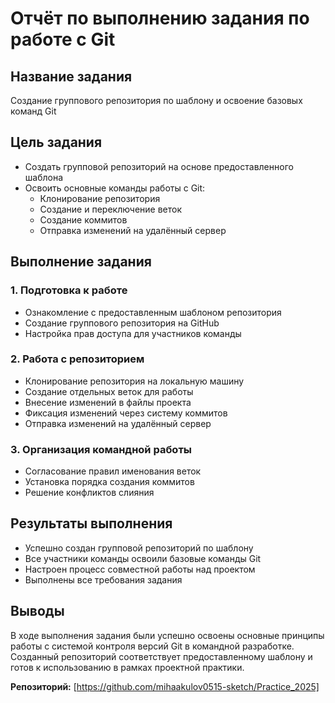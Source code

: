 # Отчёт по выполнению задания по работе с Git

## Название задания
Создание группового репозитория по шаблону и освоение базовых команд Git

## Цель задания
- Создать групповой репозиторий на основе предоставленного шаблона
- Освоить основные команды работы с Git:
  - Клонирование репозитория
  - Создание и переключение веток
  - Создание коммитов
  - Отправка изменений на удалённый сервер

## Выполнение задания

### 1. Подготовка к работе
- Ознакомление с предоставленным шаблоном репозитория
- Создание группового репозитория на GitHub
- Настройка прав доступа для участников команды

### 2. Работа с репозиторием
- Клонирование репозитория на локальную машину
- Создание отдельных веток для работы
- Внесение изменений в файлы проекта
- Фиксация изменений через систему коммитов
- Отправка изменений на удалённый сервер

### 3. Организация командной работы
- Согласование правил именования веток
- Установка порядка создания коммитов
- Решение конфликтов слияния

## Результаты выполнения
- Успешно создан групповой репозиторий по шаблону
- Все участники команды освоили базовые команды Git
- Настроен процесс совместной работы над проектом
- Выполнены все требования задания

## Выводы
В ходе выполнения задания были успешно освоены основные принципы работы с системой контроля версий Git в командной разработке. Созданный репозиторий соответствует предоставленному шаблону и готов к использованию в рамках проектной практики.

**Репозиторий:** [https://github.com/mihaakulov0515-sketch/Practice_2025]
